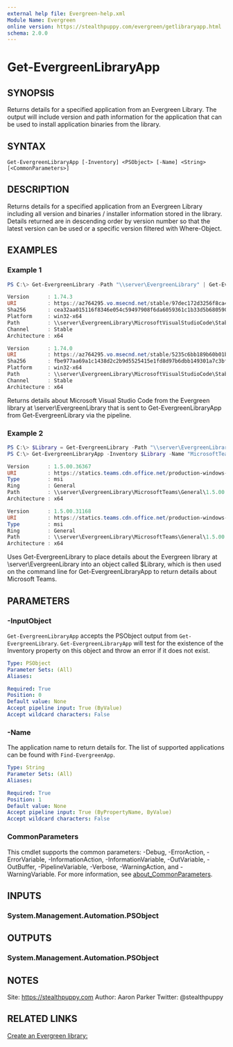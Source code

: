 ```yaml
---
external help file: Evergreen-help.xml
Module Name: Evergreen
online version: https://stealthpuppy.com/evergreen/getlibraryapp.html
schema: 2.0.0
---
```


# Get-EvergreenLibraryApp

## SYNOPSIS

Returns details for a specified application from an Evergreen Library. The output will include version and path information for the application that can be used to install application binaries from the library.

## SYNTAX

```
Get-EvergreenLibraryApp [-Inventory] <PSObject> [-Name] <String> [<CommonParameters>]
```

## DESCRIPTION

Returns details for a specified application from an Evergreen Library including all version and binaries / installer information stored in the library. Details returned are in descending order by version number so that the latest version can be used or a specific version filtered with Where-Object.

## EXAMPLES

### Example 1

```powershell
PS C:\> Get-EvergreenLibrary -Path "\\server\EvergreenLibrary" | Get-EvergreenLibraryApp -Name "MicrosoftVisualStudioCode"

Version      : 1.74.3
URI          : https://az764295.vo.msecnd.net/stable/97dec172d3256f8ca4bfb2143f3f76b503ca0534/VSCodeSetup-x64-1.74.3.exe
Sha256       : cea32aa015116f8346e054c59497908f6da6059361c1b33d5b68059031f2dc97
Platform     : win32-x64
Path         : \\server\EvergreenLibrary\MicrosoftVisualStudioCode\Stable\1.74.3\x64\VSCodeSetup-x64-1.74.3.exe
Channel      : Stable
Architecture : x64

Version      : 1.74.0
URI          : https://az764295.vo.msecnd.net/stable/5235c6bb189b60b01b1f49062f4ffa42384f8c91/VSCodeSetup-x64-1.74.0.exe
Sha256       : fbe977aa69a1c1438d2c2b9d5525415e1fd8d97b6dbb149301a7c3bf3a84b14a
Platform     : win32-x64
Path         : \\server\EvergreenLibrary\MicrosoftVisualStudioCode\Stable\1.74.3\x64\VSCodeSetup-x64-1.74.0.exe
Channel      : Stable
Architecture : x64
```

Returns details about Microsoft Visual Studio Code from the Evergreen library at \\server\EvergreenLibrary that is sent to Get-EvergreenLibraryApp from Get-EvergreenLibrary via the pipeline.

### Example 2

```powershell
PS C:\> $Library = Get-EvergreenLibrary -Path "\\server\EvergreenLibrary"
PS C:\> Get-EvergreenLibraryApp -Inventory $Library -Name "MicrosoftTeams"

Version      : 1.5.00.36367
URI          : https://statics.teams.cdn.office.net/production-windows-x64/1.5.00.36367/Teams_windows_x64.msi
Type         : msi
Ring         : General
Path         : \\server\EvergreenLibrary\MicrosoftTeams\General\1.5.00.36367\x64\Teams_windows_x64.msi
Architecture : x64

Version      : 1.5.00.31168
URI          : https://statics.teams.cdn.office.net/production-windows-x64/1.5.00.31168/Teams_windows_x64.msi
Type         : msi
Ring         : General
Path         : \\server\EvergreenLibrary\MicrosoftTeams\General\1.5.00.31168\x64\Teams_windows_x64.msi
Architecture : x64
```

Uses Get-EvergreenLibrary to place details about the Evergreen library at \\server\EvergreenLibrary into an object called $Library, which is then used on the command line for Get-EvergreenLibraryApp to return details about Microsoft Teams.

## PARAMETERS

### -InputObject

`Get-EvergreenLibraryApp` accepts the PSObject output from `Get-EvergreenLibrary`. `Get-EvergreenLibraryApp` will test for the existence of the Inventory property on this object and throw an error if it does not exist.

```yaml
Type: PSObject
Parameter Sets: (All)
Aliases:

Required: True
Position: 0
Default value: None
Accept pipeline input: True (ByValue)
Accept wildcard characters: False
```

### -Name

The application name to return details for.
The list of supported applications can be found with `Find-EvergreenApp`.

```yaml
Type: String
Parameter Sets: (All)
Aliases:

Required: True
Position: 1
Default value: None
Accept pipeline input: True (ByPropertyName, ByValue)
Accept wildcard characters: False
```

### CommonParameters

This cmdlet supports the common parameters: -Debug, -ErrorAction, -ErrorVariable, -InformationAction, -InformationVariable, -OutVariable, -OutBuffer, -PipelineVariable, -Verbose, -WarningAction, and -WarningVariable. For more information, see [about_CommonParameters](http://go.microsoft.com/fwlink/?LinkID=113216).

## INPUTS

### System.Management.Automation.PSObject

## OUTPUTS

### System.Management.Automation.PSObject

## NOTES

Site: https://stealthpuppy.com
Author: Aaron Parker
Twitter: @stealthpuppy

## RELATED LINKS

[Create an Evergreen library:](https://stealthpuppy.com/evergreen/getlibrary.html)
